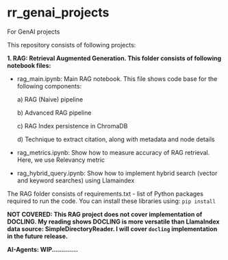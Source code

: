 # rr_genai_projects
For GenAI projects

This repository consists of following projects:

<b>1. RAG: Retrieval Augmented Generation.  This folder consists of following notebook files:</b>

   * rag_main.ipynb: Main RAG notebook.  This file shows code base for the following components:

        a) RAG (Naive) pipeline
     
        b) Advanced RAG pipeline

        c) RAG Index persistence in ChromaDB

        d) Technique to extract citation, along with metadata and node details

   * rag_metrics.ipynb: Show how to measure accuracy of RAG retrieval.  Here, we use Relevancy metric

   * rag_hybrid_query.ipynb: Show how to implement hybrid search (vector and keyword searches) using Llamaindex

The RAG folder consists of requirements.txt - list of Python packages required to run the code.  You can install these libraries using: `pip install`

<b>NOT COVERED:<b> This RAG project does not cover implementation of DOCLING.  My reading shows DOCLING is more versatile than LlamaIndex data source: SimpleDirectoryReader. I will cover `docling` implementation in the future release. 

<b>AI-Agents:</b> WIP.............
